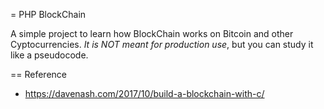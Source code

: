= PHP BlockChain

A simple project to learn how BlockChain works on Bitcoin and other Cyptocurrencies.
_It is NOT meant for production use_, but you can study it like a pseudocode.

== Reference

* <https://davenash.com/2017/10/build-a-blockchain-with-c/>
